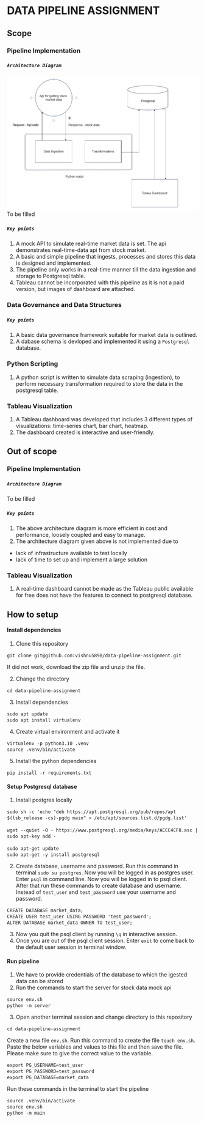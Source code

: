 # DATA PIPELINE ASSIGNMENT

## Scope
### Pipeline Implementation
##### `Architecture Diagram`
![alt text](architecture_diagram.png)
To be filled

##### `Key points`

1. A mock API to simulate real-time market data is set. The api demonstrates real-time-data api from stock market.
2. A basic and simple pipeline that ingests, processes and stores this data is designed and implemented.
3. The pipeline only works in a real-time manner till the data ingestion and storage to Postgresql table.
4. Tableau cannot be incorporated with this pipeline as it is not a paid version, but images of dashboard are attached.


### Data Governance and Data Structures
##### `Key points`
1. A basic data governance framework suitable for market data is outlined.
2. A dabase schema is devloped and implemented it using a `Postgresql` database.


### Python Scripting
1. A python script is written to simulate data scraping (ingestion), to perform necessary transformation required to store the data in the postgresql table.

### Tableau Visualization
1. A Tableau dashboard was developed that includes 3 different types of visualizations: time-series chart, bar chart, heatmap.
2. The dashboard created is interactive and user-friendly.

## Out of scope
### Pipeline Implementation
##### `Architecture Diagram`
To be filled
##### `Key points`
1. The above architecture diagram is more efficient in cost and performance, loosely coupled and easy to manage.
2. The architecture diagram given above is not implemented due to
- lack of infrastructure available to test locally
- lack of time to set up and implement a large solution

### Tableau Visualization
1. A real-time dashboard cannot be made as the Tableau public available for free does not have the features to connect to postgresql database.


## How to setup
#### Install dependencies
1. Clone this repository
```
git clone git@github.com:vishnu5898/data-pipeline-assignment.git
```
If did not work, download the zip file and unzip the file.

2. Change the directory
```
cd data-pipeline-assignment
```
3. Install dependencies
```
sudo apt update
sudo apt install virtualenv
```
4. Create virtual environment and activate it
```
virtualenv -p python3.10 .venv
source .venv/bin/activate
```
5. Install the python dependencies
```
pip install -r requirements.txt
```

#### Setup Postgresql database
1. Install postgres locally
```
sudo sh -c 'echo "deb https://apt.postgresql.org/pub/repos/apt $(lsb_release -cs)-pgdg main" > /etc/apt/sources.list.d/pgdg.list'

wget --quiet -O - https://www.postgresql.org/media/keys/ACCC4CF8.asc | sudo apt-key add -

sudo apt-get update
sudo apt-get -y install postgresql
```
2. Create database, username and password. Run this command in terminal `sudo su postgres`. Now you will be logged in as postgres user. Enter `psql` in command line. Now you will be logged in to psql client. After that run these commands to create database and username. Instead of `test_user` and `test_password` use your username and password.
```
CREATE DATABASE market_data;
CREATE USER test_user USING PASSWORD 'test_password';
ALTER DATABASE market_data OWNER TO test_user;
```
3. Now you quit the psql client by running `\q` in interactive session.
4. Once you are out of the psql client session. Enter `exit` to come back to the default user session in terminal window.

#### Run pipeline
1. We have to provide credentials of the database to which the igested data can be stored
2. Run the commands to start the server for stock data mock api
```
source env.sh
python -m server
```
3. Open another terminal session and change directory to this repository
```
cd data-pipeline-assignment
```
Create a new file `env.sh`. Run this command to create the file `touch env.sh`. Paste the below variables and values to this file and then save the file. Please make sure to give the correct value to the variable.
```
export PG_USERNAME=test_user
export PG_PASSWORD=test_password
export PG_DATABASE=market_data
```
Run these commands in the terminal to start the pipeline
```
source .venv/bin/activate
source env.sh
python -m main
```